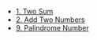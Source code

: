 - [1. Two Sum](./1-50/1.%20Two%20Sum/README.md)
- [2. Add Two Numbers](./1-50/2.%20Add%20Two%20Numbers/README.md)
- [9. Palindrome Number](./1-50/9.%20Palindrome%20Number/README.md)
